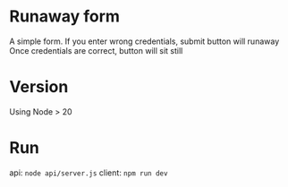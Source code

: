 # Runaway form
A simple form. If you enter wrong credentials, submit button will runaway
Once credentials are correct, button will sit still

# Version
Using Node > 20

# Run
api: `node api/server.js`
client: `npm run dev`